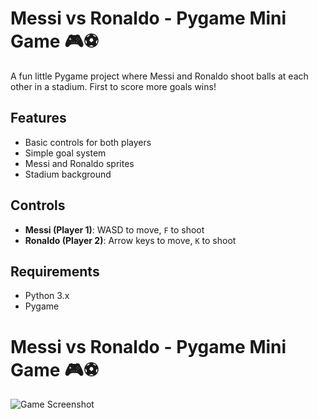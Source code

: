 # Messi vs Ronaldo - Pygame Mini Game 🎮⚽

A fun little Pygame project where Messi and Ronaldo shoot balls at each other in a stadium. First to score more goals wins!

## Features
- Basic controls for both players
- Simple goal system
- Messi and Ronaldo sprites
- Stadium background

## Controls
- **Messi (Player 1)**: WASD to move, `F` to shoot
- **Ronaldo (Player 2)**: Arrow keys to move, `K` to shoot

## Requirements
- Python 3.x
- Pygame

# Messi vs Ronaldo - Pygame Mini Game 🎮⚽

![Game Screenshot](images/messi_vs_ronaldo_game.png)
